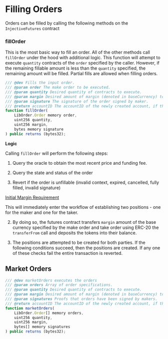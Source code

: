 # Filling Orders

Orders can be filled by calling the following methods on the `InjectiveFutures` contract

### fillOrder

This is the most basic way to fill an order. All of the other methods call `fillOrder` under the hood with additional logic. This function will attempt to execute `quantity` contracts of the `order` specified by the caller. However, if the remaining fillable amount is less than the `quantity` specified, the remaining amount will be filled. Partial fills are allowed when filling orders.

```javascript
/// @dev Fills the input order.
/// @param order The make order to be executed.
/// @param quantity Desired quantity of contracts to execute.
/// @param margin Desired amount of margin (denoted in baseCurrency) to use to fill the order.
/// @param signature The signature of the order signed by maker.
/// @return accountID The accountID of the newly created account, if there is one.
function fillOrder(
    LibOrder.Order memory order,
    uint256 quantity,
    uint256 margin,
    bytes memory signature
) public returns (bytes32);
```

**Logic**

Calling `fillOrder` will perform the following steps:

1. Query the oracle to obtain the most recent price and funding fee.
2. Query the state and status of the order

2. Revert if the order is unfillable (invalid context, expired, cancelled, fully filled, invalid signature)

[Initial Margin Requirement](./keyterms.md#initial-margin-requirement)



This will immediately enter the workflow of establishing two positions - one for the maker and one for the taker. 

2. By doing so, the futures contract transfers `margin` amount of the base currency specified by the make order and take order using ERC-20 the `transferFrom` call and deposits the tokens into their balance. 

3. The positions are attempted to be created for both parties. If the following conditions succeed, then the positions are created. If any one of these checks fail the entire transaction is reverted.



## **Market Orders**

```javascript
/// @dev marketOrders executes the orders
/// @param orders Array of order specifications.
/// @param quantity Desired quantity of contracts to execute.
/// @param margin Desired amount of margin (denoted in baseCurrency) to use to fill the orders.
/// @param signatures Proofs that orders have been signed by makers.
/// @return accountID The accountID of the newly created account, if there is one.
function marketOrders(
    LibOrder.Order[] memory orders,
    uint256 quantity,
    uint256 margin,
    bytes[] memory signatures
) public returns (bytes32);
```